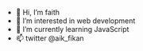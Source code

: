 - 👋 Hi, I’m faith
- 👀 I’m interested in web development
- 🌱 I’m currently learning  JavaScript 
- 📫  twitter @aik_fikan


<!---
fktona/fktona is a ✨ special ✨ repository because its `README.md` (this file) appears on your GitHub profile.
You can click the Preview link to take a look at your changes.
--->
